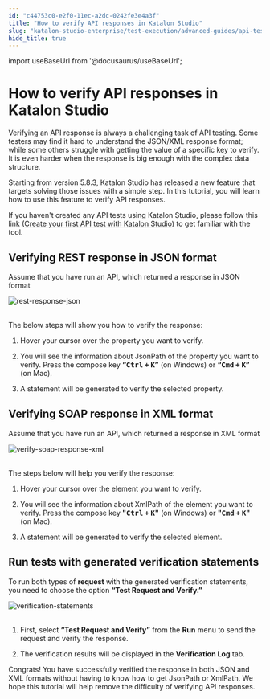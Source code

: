 ```yaml
---
id: "c44753c0-e2f0-11ec-a2dc-0242fe3e4a3f"
title: "How to verify API responses in Katalon Studio"
slug: "katalon-studio-enterprise/test-execution/advanced-guides/api-testing/how-to-verify-api-responses-in-katalon-studio"
hide_title: true
---
```

import useBaseUrl from '@docusaurus/useBaseUrl';

    

# <a id="id" class="anchor_top_offset"/><a id="ariaid-title1" class="anchor_top_offset"/>How to verify API responses in Katalon Studio

    
      
<p xmlns="http://www.w3.org/1999/xhtml" className="p">Verifying an API response is always a challenging task of API   testing. Some testers may find it hard to understand the JSON/XML   response format; while some others struggle with getting the value   of a specific key to verify. It is even harder when the response is   big enough with the complex data structure.</p> 
      
<p xmlns="http://www.w3.org/1999/xhtml" className="p">Starting from version 5.8.3, Katalon Studio has released a new   feature that targets solving those issues with a simple step. In   this tutorial, you will learn how to use this feature to verify API   responses.</p> 
      
<p xmlns="http://www.w3.org/1999/xhtml" className="p">If you haven't created any API tests using Katalon Studio,   please follow this link (<a className="xref" href="/docs/legacy/katalon-studio-enterprise/test-design/web-services-test-design/create-your-first-api-test-with-katalon-studio">Create     your first API test with Katalon Studio</a>) to get familiar with   the tool.</p> 
    
  

## <a id="id_1" class="anchor_top_offset"/>Verifying REST response in JSON format

<p xmlns="http://www.w3.org/1999/xhtml" className="p">Assume that you have run an API, which returned a response in   JSON format</p> 
<p xmlns="http://www.w3.org/1999/xhtml" className="p">   <img className="image" src={useBaseUrl("https://github.com/katalon-studio/docs-images/raw/master/katalon-studio/tutorials/verify-api-responses/REST%20response%20in%20JSON.png")} alt="rest-response-json" /><br /><br /> </p> 
<p xmlns="http://www.w3.org/1999/xhtml" className="p">The below steps will show you how to verify the response:</p> 
<ol xmlns="http://www.w3.org/1999/xhtml" className="ol"><li className="li">     <p className="p">Hover your cursor over the property you want to verify.</p>   </li><li className="li">     <p className="p">You will see the information about JsonPath of the property you       want to verify. Press the compose key <strong className="ph b">“<kbd className="ph userinput">Ctrl</kbd> <kbd className="ph userinput">+</kbd>         <kbd className="ph userinput">K</kbd>”</strong> (on Windows) or <strong className="ph b">“<kbd className="ph userinput">Cmd</kbd> <kbd className="ph userinput">+</kbd>         <kbd className="ph userinput">K</kbd>”</strong> (on Mac).</p>   </li><li className="li">     <p className="p">A statement will be generated to verify the selected       property.</p>   </li></ol> 

## <a id="id_2" class="anchor_top_offset"/>Verifying SOAP response in XML format

<p xmlns="http://www.w3.org/1999/xhtml" className="p">Assume that you have run an API, which returned a response in   XML format</p> 
<p xmlns="http://www.w3.org/1999/xhtml" className="p">   <img className="image" src={useBaseUrl("https://github.com/katalon-studio/docs-images/raw/master/katalon-studio/tutorials/verify-api-responses/SOAP%20response%20in%20XML.png")} alt="verify-soap-response-xml" /><br /><br /> </p> 
<p xmlns="http://www.w3.org/1999/xhtml" className="p">The steps below will help you verify the response:</p> 
<ol xmlns="http://www.w3.org/1999/xhtml" className="ol"><li className="li">     <p className="p">Hover your cursor over the element you want to verify.</p>   </li><li className="li">     <p className="p">You will see the information about XmlPath of the element you       want to verify. Press the compose key <strong className="ph b"><strong className="ph b">"<kbd className="ph userinput">Ctrl</kbd> <kbd className="ph userinput">+</kbd>           <kbd className="ph userinput">K</kbd>"</strong></strong> (on Windows) or <strong className="ph b"><strong className="ph b">"<kbd className="ph userinput">Cmd</kbd> <kbd className="ph userinput">+</kbd>           <kbd className="ph userinput">K</kbd>"</strong></strong> (on Mac).</p>   </li><li className="li">     <p className="p">A statement will be generated to verify the selected       element.</p>   </li></ol> 
    

## <a id="id_3" class="anchor_top_offset"/>Run tests with generated verification statements

    
      
<p xmlns="http://www.w3.org/1999/xhtml" className="p">To run both types of <strong className="ph b">request</strong> with the generated   verification statements, you need to choose the option   <strong className="ph b">“Test Request and Verify.”</strong> </p> 
      
<p xmlns="http://www.w3.org/1999/xhtml" className="p">   <img className="image" src={useBaseUrl("https://github.com/katalon-studio/docs-images/raw/master/katalon-studio/tutorials/verify-api-responses/Verification%20statements.png")} alt="verification-statements" /><br /><br /> </p> 
      
<ol xmlns="http://www.w3.org/1999/xhtml" className="ol">   <li className="li">     <p className="p">First, select <strong className="ph b">“Test Request and         Verify”</strong> from the <strong className="ph b">Run</strong> menu to send       the request and verify the response.</p>   </li>   <li className="li">     <p className="p">The verification results will be displayed in the       <strong className="ph b">Verification Log</strong> tab.</p>   </li> </ol> 
      
<p xmlns="http://www.w3.org/1999/xhtml" className="p">Congrats! You have successfully verified the response in both   JSON and XML formats without having to know how to get JsonPath or   XmlPath. We hope this tutorial will help remove the difficulty of   verifying API responses.</p> 
    
  
